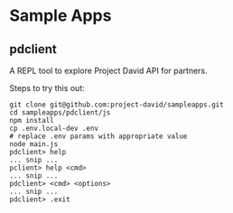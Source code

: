 Sample Apps
===========
pdclient
--------
A REPL tool to explore Project David API for partners.

Steps to try this out:
```
git clone git@github.com:project-david/sampleapps.git
cd sampleapps/pdclient/js
npm install
cp .env.local-dev .env
# replace .env params with appropriate value
node main.js
pdclient> help
... snip ...
pclient> help <cmd>
... snip ...
pdclient> <cmd> <options>
... snip ...
pdclient> .exit
```